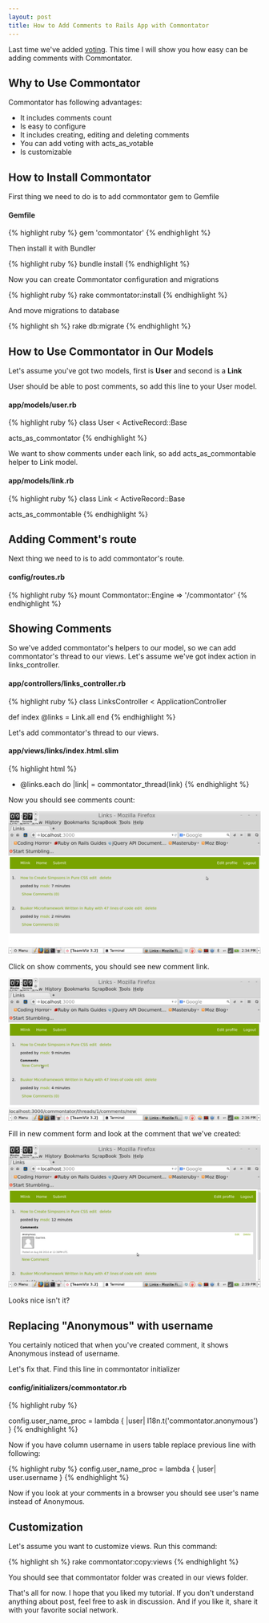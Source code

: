 ```yaml
---
layout: post
title: How to Add Comments to Rails App with Commontator
---
```


Last time we've added [voting](/weekly-rails/2014/08/05/how-to-add-voting-to-rails-app.html). This time I will show you how easy can be adding comments with Commontator.

## Why to Use Commontator

Commontator has following advantages:

* It includes comments count
* Is easy to configure
* It includes creating, editing and deleting comments
* You can add voting with acts_as_votable
* Is customizable 


## How to Install Commontator

First thing we need to do is to add commontator gem to Gemfile

#### Gemfile

{% highlight ruby %}
gem 'commontator'
{% endhighlight %}

Then install it with Bundler

{% highlight ruby %}
bundle install
{% endhighlight %}

Now you can create Commontator configuration and migrations

{% highlight ruby %}
rake commontator:install
{% endhighlight %}

And move migrations to database

{% highlight sh %}
rake db:migrate
{% endhighlight %}

## How to Use Commontator in Our Models

Let's assume you've got two models, first is **User** and second is a **Link**

User should be able to post comments, so add this line to your User model.

#### app/models/user.rb

{% highlight ruby %}
class User < ActiveRecord::Base
  
  acts_as_commontator
{% endhighlight %}

We want to show comments under each link, so add acts_as_commontable helper to Link model.

#### app/models/link.rb

{% highlight ruby %}
class Link < ActiveRecord::Base

acts_as_commontable
{% endhighlight %}

## Adding Comment's route

Next thing we need to is to add commontator's route.

#### config/routes.rb

{% highlight ruby %}
mount Commontator::Engine => '/commontator'
{% endhighlight %}

## Showing Comments

So we've added commontator's helpers to our model, so we can add commontator's thread to our views. Let's assume we've got index action in links_controller.

#### app/controllers/links_controller.rb

{% highlight ruby %}
class LinksController < ApplicationController

def index
  @links = Link.all
end
{% endhighlight %}

Let's add commontator's thread to our views.

#### app/views/links/index.html.slim

{% highlight html %}

- @links.each do |link|
  = commontator_thread(link)
{% endhighlight %}

Now you should see comments count:

![how to add comments count in Rails](/images/comments-count.png)

Click on show comments, you should see new comment link.

![how to add new comment in Rails](/images/new-comment.png)

Fill in new comment form and look at the comment that we've created:

![how to show comment in Rails](/images/showing-comment.png)

Looks nice isn't it?

## Replacing "Anonymous" with username

You certainly noticed that when you've created comment, it shows Anonymous instead of username.

Let's fix that. Find this line in commontator initializer

#### config/initializers/commontator.rb

{% highlight ruby %}

config.user_name_proc = lambda { |user| I18n.t('commontator.anonymous') }
{% endhighlight %}

Now if you have column username in users table replace previous line with following:

{% highlight ruby %}
config.user_name_proc = lambda { |user| user.username }
{% endhighlight %}

Now if you look at your comments in a browser you should see user's name instead of Anonymous.

## Customization

Let's assume you want to customize views. Run this command:

{% highlight sh %}
rake commontator:copy:views
{% endhighlight %}

You should see that commontator folder was created in our views folder.

That's all for now. I hope that you liked my tutorial. If you don't understand anything about post, feel free to ask in discussion. And if you like it, share it with your favorite social network.

